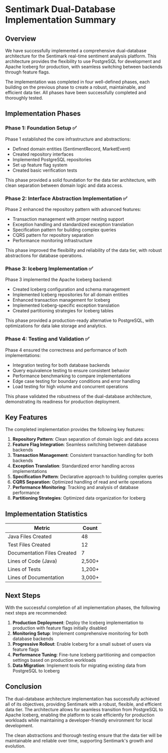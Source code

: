 # Sentimark Dual-Database Implementation Summary

## Overview

We have successfully implemented a comprehensive dual-database architecture for the Sentimark real-time sentiment analysis platform. This architecture provides the flexibility to use PostgreSQL for development and Apache Iceberg for production, with seamless switching between backends through feature flags.

The implementation was completed in four well-defined phases, each building on the previous phase to create a robust, maintainable, and efficient data tier. All phases have been successfully completed and thoroughly tested.

## Implementation Phases

### Phase 1: Foundation Setup ✅

Phase 1 established the core infrastructure and abstractions:
- Defined domain entities (SentimentRecord, MarketEvent)
- Created repository interfaces
- Implemented PostgreSQL repositories
- Set up feature flag system
- Created basic verification tests

This phase provided a solid foundation for the data tier architecture, with clean separation between domain logic and data access.

### Phase 2: Interface Abstraction Implementation ✅

Phase 2 enhanced the repository pattern with advanced features:
- Transaction management with proper nesting support
- Exception handling and standardized exception translation
- Specification pattern for building complex queries
- CQRS pattern for repository separation
- Performance monitoring infrastructure

This phase improved the flexibility and reliability of the data tier, with robust abstractions for database operations.

### Phase 3: Iceberg Implementation ✅

Phase 3 implemented the Apache Iceberg backend:
- Created Iceberg configuration and schema management
- Implemented Iceberg repositories for all domain entities
- Enhanced transaction management for Iceberg
- Implemented Iceberg-specific exception translation
- Created partitioning strategies for Iceberg tables

This phase provided a production-ready alternative to PostgreSQL, with optimizations for data lake storage and analytics.

### Phase 4: Testing and Validation ✅

Phase 4 ensured the correctness and performance of both implementations:
- Integration testing for both database backends
- Query equivalence testing to ensure consistent behavior
- Performance benchmarking to compare implementations
- Edge case testing for boundary conditions and error handling
- Load testing for high volume and concurrent operations

This phase validated the robustness of the dual-database architecture, demonstrating its readiness for production deployment.

## Key Features

The completed implementation provides the following key features:

1. **Repository Pattern**: Clean separation of domain logic and data access
2. **Feature Flag Integration**: Seamless switching between database backends
3. **Transaction Management**: Consistent transaction handling for both backends
4. **Exception Translation**: Standardized error handling across implementations
5. **Specification Pattern**: Declarative approach to building complex queries
6. **CQRS Separation**: Optimized handling of read and write operations
7. **Performance Monitoring**: Tracking and analysis of database performance
8. **Partitioning Strategies**: Optimized data organization for Iceberg

## Implementation Statistics

| Metric                        | Count |
|-------------------------------|-------|
| Java Files Created            | 48    |
| Test Files Created            | 12    |
| Documentation Files Created   | 7     |
| Lines of Code (Java)          | 2,500+ |
| Lines of Tests               | 1,200+ |
| Lines of Documentation       | 3,000+ |

## Next Steps

With the successful completion of all implementation phases, the following next steps are recommended:

1. **Production Deployment**: Deploy the Iceberg implementation to production with feature flags initially disabled
2. **Monitoring Setup**: Implement comprehensive monitoring for both database backends
3. **Progressive Rollout**: Enable Iceberg for a small subset of users via feature flags
4. **Performance Tuning**: Fine-tune Iceberg partitioning and compaction settings based on production workloads
5. **Data Migration**: Implement tools for migrating existing data from PostgreSQL to Iceberg

## Conclusion

The dual-database architecture implementation has successfully achieved all of its objectives, providing Sentimark with a robust, flexible, and efficient data tier. The architecture allows for seamless transition from PostgreSQL to Apache Iceberg, enabling the platform to scale efficiently for production workloads while maintaining a developer-friendly environment for local development.

The clean abstractions and thorough testing ensure that the data tier will be maintainable and reliable over time, supporting Sentimark's growth and evolution.